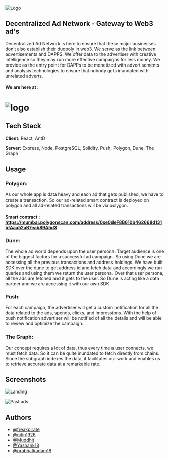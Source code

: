 
![Logo](https://user-images.githubusercontent.com/46098062/205463174-c9375d7d-2652-4d16-8db4-c3c0fd7bae17.png)
## Decentralized Ad Network - Gateway to Web3 ad's

Decentralized Ad Network is here to ensure that these major businesses don’t also establish their duopoly in web3. We serve as the link between advertisements and DAPPS. We offer data to the advertiser with creative intelligence so they may run more effective campaigns for less money. We provide as the entry point for DAPPs to be monetized with advertisements and analysis technologies to ensure that nobody gets inundated with unrelated adverts.

#### We are here at :
# ![logo](https://rocketium.com/images/v2/609213e3d560562f9508621f/resized/1cdbf205-e9d3-4af4-80b8-b9a25bdd2862_1670121253280.png)


## Tech Stack

**Client:** React, AntD

**Server:** Express, Node, PostgreSQL, Solidity, Push, Polygon, Dune, The Graph


## Usage

### Polygon:
As our whole app is data heavy and each ad that gets published, we have to create a transaction. So our ad-related smart contract is deployed on polygon and all ad-related transactions will be via polygon.
#### Smart contract : https://mumbai.polygonscan.com/address/0xe0deF8B610b462668d131bfAaa52aB7eab89A5d3

### Dune:

The whole ad world depends upon the user persona. Target audience is one of the biggest factors for a successful ad campaign. So using Dune we are accessing all the previous transactions and address holdings. We have built SDK over the dune to get address id and fetch data and accordingly we run queries and using them we return the user persona. Over that user persona, all the ads are fetched and it gets to the user. So Dune is acting like a data partner and we are accessing it with our own SDK
### Push:
For each campaign, the advertiser will get a custom notification for all the data related to the ads, spends, clicks, and impressions. With the help of push notification advertiser will be notified of all the details and will be able to review and optimize the campaign.

### The Graph:

Our concept requires a lot of data, thus every time a user connects, we must fetch data. So it can be quite inundated to fetch directly from chains. Since the subgraph indexes the data, it facilitates our work and enables us to retrieve accurate data at a remarkable rate.
## Screenshots

![Landing](https://devfolio.co/_next/image?url=https%3A%2F%2Fassets.devfolio.co%2Fhackathons%2F477fc44df3b94017b8b4bef44fca3cd7%2Fprojects%2Fb42985027e9942e39c8b86f10524ad93%2Fcf1cd0b7-35bf-42b8-a288-1d6d7b5abd2b.png&w=1440&q=75)

![Past ads](https://devfolio.co/_next/image?url=https%3A%2F%2Fassets.devfolio.co%2Fhackathons%2F477fc44df3b94017b8b4bef44fca3cd7%2Fprojects%2Fb42985027e9942e39c8b86f10524ad93%2F8294299a-6908-4d26-8925-aeef16722572.png&w=1440&q=75](https://rocketium.com/images/v2/609213e3d560562f9508621f/resized/50e1110b-080d-456e-9b82-182147da6b26_1670123996313.webp))

## Authors

- [@freakpirate](https://www.github.com/FreakPirate)
- [@nitin1926](https://www.github.com/nitin-1926)
- [@Muddhit](https://www.github.com/Mukulbaid63)
- [@Yashank18](https://www.github.com/Yashank18)
- [@prabhatkadam18](https://www.github.com/prabhatkadam18)


